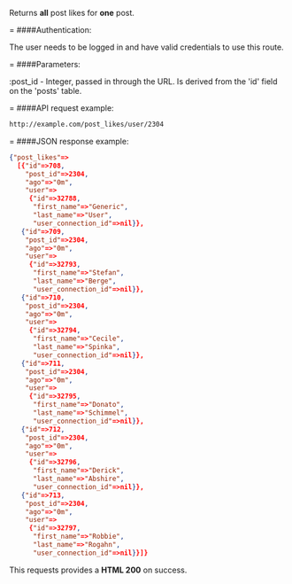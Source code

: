 <!-- --- title: GET /post_likes/users/:post_id -->

Returns **all** post likes for **one** post.

=
####Authentication:

The user needs to be logged in and have valid credentials to use this route.

=
####Parameters:

:post_id - Integer, passed in through the URL. Is derived from the 'id' field on the 'posts' table.

=
####API request example:
```html
http://example.com/post_likes/user/2304
```

=
####JSON response example:

```json
{"post_likes"=>
  [{"id"=>708,
    "post_id"=>2304,
    "ago"=>"0m",
    "user"=>
     {"id"=>32788,
      "first_name"=>"Generic",
      "last_name"=>"User",
      "user_connection_id"=>nil}},
   {"id"=>709,
    "post_id"=>2304,
    "ago"=>"0m",
    "user"=>
     {"id"=>32793,
      "first_name"=>"Stefan",
      "last_name"=>"Berge",
      "user_connection_id"=>nil}},
   {"id"=>710,
    "post_id"=>2304,
    "ago"=>"0m",
    "user"=>
     {"id"=>32794,
      "first_name"=>"Cecile",
      "last_name"=>"Spinka",
      "user_connection_id"=>nil}},
   {"id"=>711,
    "post_id"=>2304,
    "ago"=>"0m",
    "user"=>
     {"id"=>32795,
      "first_name"=>"Donato",
      "last_name"=>"Schimmel",
      "user_connection_id"=>nil}},
   {"id"=>712,
    "post_id"=>2304,
    "ago"=>"0m",
    "user"=>
     {"id"=>32796,
      "first_name"=>"Derick",
      "last_name"=>"Abshire",
      "user_connection_id"=>nil}},
   {"id"=>713,
    "post_id"=>2304,
    "ago"=>"0m",
    "user"=>
     {"id"=>32797,
      "first_name"=>"Robbie",
      "last_name"=>"Rogahn",
      "user_connection_id"=>nil}}]}
```

This requests provides a <strong>HTML 200</strong> on success.